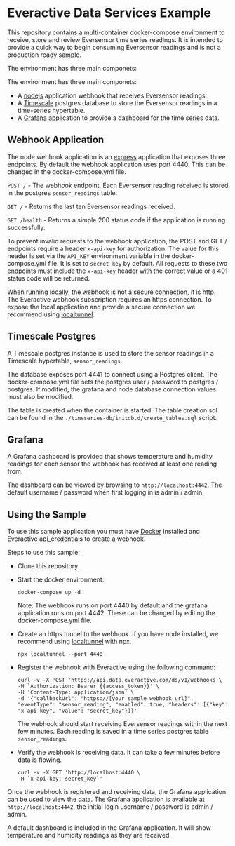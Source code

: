 # Everactive Data Services Example

This repository contains a multi-container docker-compose environment to receive, store and review Eversensor time series readings. It is intended to provide a quick way to begin consuming Eversensor readings and is not a production ready sample.

The environment has three main componets:

The environment has three main componets:

- A [nodejs](https://nodejs.org) application webhook that receives Eversensor readings.
- A [Timescale](https://timescale.com) postgres database to store the Eversensor readings in a time-series hypertable.
- A [Grafana](https://grafana.com) application to provide a dashboard for the time series data.

## Webhook Application

The node webhook application is an [express](https://www.npmjs.com/package/express) application that exposes three endpoints. By default the webhook application uses port 4440. This can be changed in the docker-compose.yml file.

`POST /` - The webhook endpoint. Each Eversensor reading received is stored in the postgres `sensor_readings` table.

`GET /` - Returns the last ten Eversensor readings received.

`GET /health` - Returns a simple 200 status code if the application is running successfully.

To prevent invalid requests to the webhook application, the POST and GET / endpoints require a header `x-api-key` for authorization. The value for this header is set via the `API_KEY` environment variable in the docker-compose.yml file. It is set to `secret_key` by default. All requests to these two endpoints must include the `x-api-key` header with the correct value or a 401 status code will be returned.

When running locally, the webhook is not a secure connection, it is http. The Everactive webhook subscription requires an https connection. To expose the local application and provide a secure connection we recommend using [localtunnel](https://www.npmjs.com/package/localtunnel).

## Timescale Postgres

A Timescale postgres instance is used to store the sensor readings in a Timescale hypertable, `sensor_readings`.

The database exposes port 4441 to connect using a Postgres client. The docker-compose.yml file sets the postgres user / password to postgres / postgres. If modified, the grafana and node database connection values must also be modified.

The table is created when the container is started. The table creation sql can be found in the `./timeseries-db/initdb.d/create_tables.sql` script.

## Grafana

A Grafana dashboard is provided that shows temperature and humidity readings for each sensor the webhook has received at least one reading from.

The dashboard can be viewed by browsing to `http://localhost:4442`. The default username / password when first logging in is admin / admin.

## Using the Sample

To use this sample application you must have [Docker](https://docker.com) installed and Everactive api_credentials to create a webhook.

Steps to use this sample:

- Clone this repository.
- Start the docker environment:
  ```
  docker-compose up -d
  ```
  Note: The webhook runs on port 4440 by default and the grafana application runs on port 4442. These can be changed by editing the docker-compose.yml file.
- Create an https tunnel to the webhook. If you have node installed, we recommend using [localtunnel](https://www.npmjs.com/package/localtunnel) with npx.
  ```
  npx localtunnel --port 4440
  ```
- Register the webhook with Everactive using the following command:

  ```
  curl -v -X POST 'https://api.data.everactive.com/ds/v1/webhooks \
  -H `Authorization: Bearer {{access_token}}' \
  -H 'Content-Type: application/json' \
  -d '{"callbackUrl": "https://[your sample webhook url]", "eventType": "sensor_reading", "enabled": true, "headers": [{"key": "x-api-key", "value": "secret_key"}]}'
  ```

  The webhook should start receiving Eversensor readings within the next few minutes. Each reading is saved in a time series postgres table `sensor_readings`.

- Verify the webhook is receiving data. It can take a few minutes before data is flowing.
  ```
  curl -v -X GET 'http://localhost:4440 \
  -H `x-api-key: secret_key`'
  ```

Once the webhook is registered and receiving data, the Grafana application can be used to view the data. The Grafana application is available at `http://localhost:4442`, the initial login username / password is admin / admin.

A default dashboard is included in the Grafana application. It will show temperature and humidity readings as they are received.
